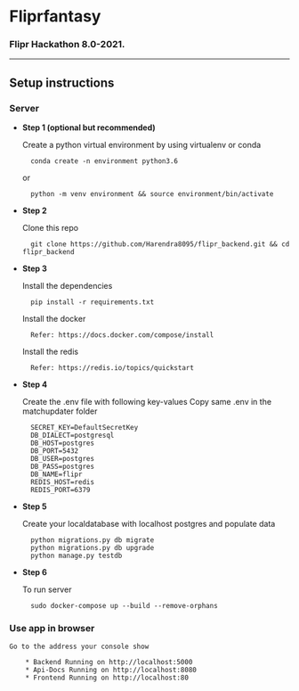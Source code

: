 # **Fliprfantasy**
### Flipr Hackathon 8.0-2021.
--------------------------
## Setup instructions
### **Server**
* **Step 1 (optional but recommended)**

    Create a python virtual environment by using virtualenv or conda
    
        conda create -n environment python3.6

    or

        python -m venv environment && source environment/bin/activate
* **Step 2**

    Clone this repo
    
        git clone https://github.com/Harendra8095/flipr_backend.git && cd flipr_backend

* **Step 3**

    Install the dependencies
        
        pip install -r requirements.txt

    Install the docker

        Refer: https://docs.docker.com/compose/install

    Install the redis

        Refer: https://redis.io/topics/quickstart

* **Step 4**

    Create the .env file with following key-values
    Copy same .env in the matchupdater folder
    
        SECRET_KEY=DefaultSecretKey
        DB_DIALECT=postgresql
        DB_HOST=postgres
        DB_PORT=5432
        DB_USER=postgres
        DB_PASS=postgres
        DB_NAME=flipr
        REDIS_HOST=redis
        REDIS_PORT=6379

* **Step 5**

    Create your localdatabase with localhost postgres and populate data
    
        python migrations.py db migrate
        python migrations.py db upgrade
        python manage.py testdb
* **Step 6**

    To run server
    
        sudo docker-compose up --build --remove-orphans

### **Use app in browser**

    Go to the address your console show

        * Backend Running on http://localhost:5000
        * Api-Docs Running on http://localhost:8080
        * Frontend Running on http://localhost:80